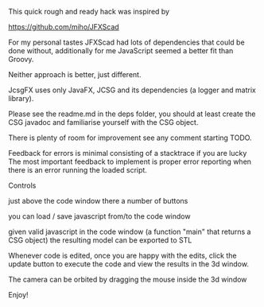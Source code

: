 This quick rough and ready hack was inspired by

https://github.com/miho/JFXScad

For my personal tastes JFXScad had lots of dependencies that could
be done without, additionally for me JavaScript seemed a better fit than
Groovy.

Neither approach is better, just different.

JcsgFX uses only JavaFX, JCSG and its dependencies (a logger and matrix
library).

Please see the readme.md in the deps folder, you should at least create
the CSG javadoc and familiarise yourself with the CSG object.

There is plenty of room for improvement see any comment starting TODO.

Feedback for errors is minimal consisting of a stacktrace if you are lucky
The most important feedback to implement is proper error reporting when
there is an error running the loaded script.


Controls

just above the code window there a number of buttons

you can load / save javascript from/to the code window

given valid javascript in the code window (a function "main"
that returns a CSG object) the resulting model can be exported to
STL

Whenever code is edited, once you are happy with the edits, click
the update button to execute the code and view the results in the
3d window.

The camera can be orbited by dragging the mouse inside the 3d window

Enjoy!


